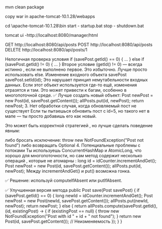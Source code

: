 mvn clean package

copy war in apache-tomcat-10.1.28/webapps


cd \apache-tomcat-10.1.28\bin
start - startup.bat
stop  - shutdown.bat


tomcat ui -http://localhost:8080/manager/html

GET http://localhost:8080/api/posts
POST http://localhost:8080/api/posts
DELETE http://localhost:8080/api/posts/1




Нелогичная проверка условия
if (savePost.getId() == 0) { ... }
else if (savePost.getId() != 0) { ... }
Второе условие (getId() != 0) — всегда истинно , если не выполнено первое.
Это избыточно. Лучше просто использовать else.
Изменение входного объекта savePost
savePost.setId(id);
Это нарушает принцип немутабельности входных данных.
Если этот объект используется где-то ещё, изменения отразятся и там.
Это может привести к багам, особенно в многопоточной среде.
✅ Лучше создать новый объект:
Post newPost = new Post(id, savePost.getContent());
allPosts.put(id, newPost);
return newPost;
3. Нет обработки случая, когда обновляемый пост не существует
   Если ты пытаешься обновить пост с id=5, но такого нет в мапе — ты просто добавишь его как новый.

Это может быть корректной стратегией , но лучше сделать поведение явным:

либо бросать исключение: throw new NotFoundException("Post not found")
либо возвращать Optional<Post>
4. Потенциальные проблемы с потоками
   Ты используешь ConcurrentHashMap и AtomicLong, что хорошо для многопоточности, но сам метод содержит несколько операций , которые не атомарны :
   long id = idCounter.incrementAndGet();
   Post newPost = new Post(id, savePost.getContent());
   allPosts.put(id, newPost);
   Между incrementAndGet() и put() возможна гонка.

✅ Решение: используй computeIfAbsent или putIfAbsent.

✅ Улучшенная версия метода
public Post save(Post savePost) {
if (savePost.getId() == 0) {
long newId = idCounter.incrementAndGet();
Post newPost = new Post(newId, savePost.getContent());
allPosts.put(newId, newPost);
return newPost;
} else {
return allPosts.compute(savePost.getId(), (id, existingPost) -> {
if (existingPost == null) {
throw new NotFoundException("Post with id " + id + " not found");
}
return new Post(id, savePost.getContent()); // Неизменяемость
});
}
}